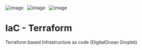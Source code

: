 ![image](https://img.shields.io/badge/GitHub-100000?style=for-the-badge&logo=github&logoColor=white) &nbsp;
![image](https://img.shields.io/badge/Terraform-018749?style=for-the-badge&logo=terraform&logoColor=white) &nbsp;
![image](https://img.shields.io/badge/Digital_Ocean-0080FF?style=for-the-badge&logo=DigitalOcean&logoColor=white)
# IaC - Terraform
Terraform based Infrastructure as code (DigitalOcean Droplet)
